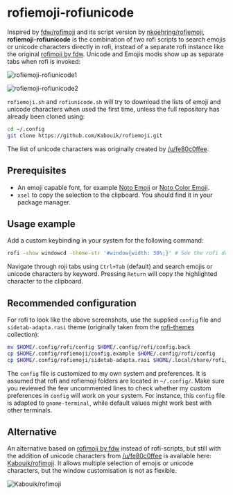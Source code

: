 # rofiemoji-rofiunicode

Inspired by [fdw/rofimoji](https://github.com/fdw/rofimoji) and its script version by [nkoehring/rofiemoji](https://github.com/nkoehring/rofiemoji), **rofiemoji-rofiunicode** is the combination of two rofi scripts to search emojis or unicode characters directly in rofi, instead of a separate rofi instance like the original [rofimoji by fdw](https://github.com/fdw/rofimoji). Unicode and Emojis modis show up as separate tabs when rofi is invoked:

![rofiemoji-rofiunicode1](.//rofiemoji-rofiunicode1.png)

![rofiemoji-rofiunicode2](.//rofiemoji-rofiunicode2.png)

`rofiemoji.sh` and `rofiunicode.sh` will try to download the lists of emoji and unicode characters when used the first time, unless the full repository has already been cloned using:

```bash
cd ~/.config
git clone https://github.com/Kabouik/rofiemoji.git
```

The list of unicode characters was originally created by [/u/fe80c0ffee](https://www.reddit.com/r/unixporn/comments/7zqkov/oc_i_mad_a_rofi_emoji_picker_and_i_feel_bad_about/duqls53?utm_source=share&utm_medium=web2x).

## Prerequisites

 * An emoji capable font, for example [Noto Emoji](https://www.google.com/get/noto/#emoji-zsye) or [Noto Color Emoji](https://www.google.com/get/noto/#emoji-zsye-color).
 * `xsel` to copy the selection to the clipboard. You should find it in your package manager.

## Usage example
Add a custom keybinding in your system for the following command:
```sh
rofi -show windowcd -theme-str '#window{width: 30%;}' # See the rofi documentation for details
```
Navigate through roji tabs using `Ctrl+Tab` (default) and search emojis or unicode characters by keyword. Pressing `Return` will copy the highlighted character to the clipboard.

## Recommended configuration
For rofi to look like the above screenshots, use the supplied `config` file and `sidetab-adapta.rasi` theme (originally taken from the [rofi-themes](https://raw.githubusercontent.com/davatorium/rofi-themes/master/User%20Themes/sidetab-adapta.rasi) collection):

```bash
mv $HOME/.config/rofi/config $HOME/.config/rofi/config.back
cp $HOME/.config/rofiemoji/config.example $HOME/.config/rofi/config
cp $HOME/.config/rofiemoji/sidetab-adapta.rasi $HOME/.local/share/rofi/themes/
```
The `config` file is customized to my own system and preferences. It is assumed that rofi and rofiemoji folders are located in `~/.config/`. Make sure you reviewed the few uncommented lines to check whether my custom preferences in `config` will work on your system. For instance, this `config` file is adapted to `gnome-terminal`, while default values might work best with other terminals.

## Alternative

An alternative based on [rofimoji by fdw](https://github.com/fdw/rofimoji) instead of rofi-scripts, but still with the addition of unicode characters from [/u/fe80c0ffee](https://www.reddit.com/r/unixporn/comments/7zqkov/oc_i_mad_a_rofi_emoji_picker_and_i_feel_bad_about/duqls53?utm_source=share&utm_medium=web2x) is available here: [Kabouik/rofimoji](https://github.com/Kabouik/rofimoji). It allows multiple selection of emojis or unicode characters, but the window customisation is not as flexible.

![Kabouik/rofimoji](https://reho.st/medium/https://github.com/Kabouik/rofimoji/raw/master/screenshot-fork.png?raw=true)
